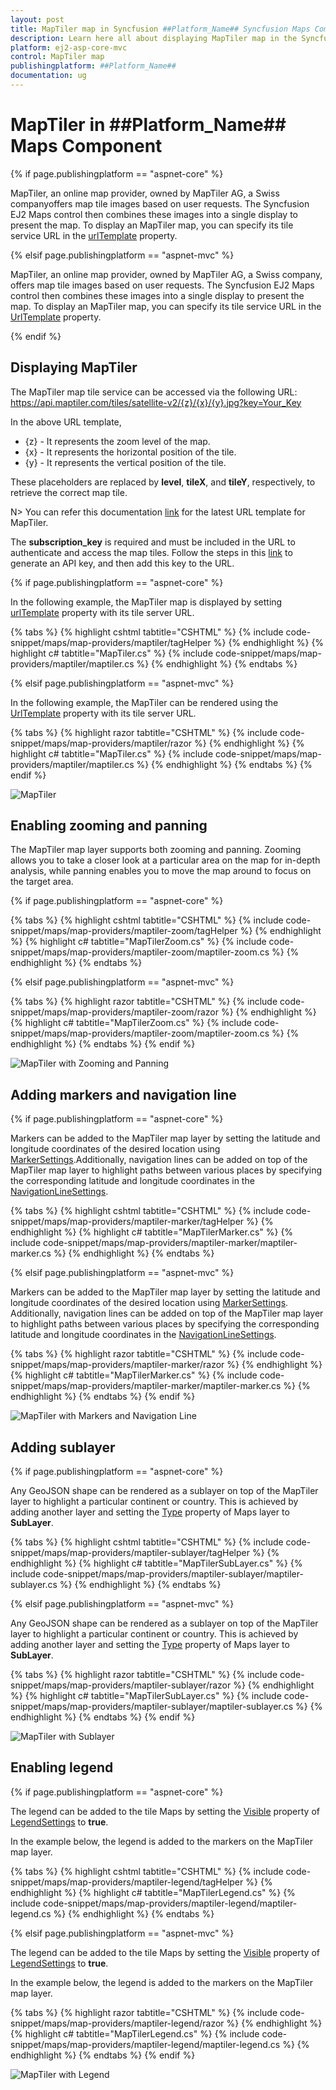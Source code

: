 ```yaml
---
layout: post
title: MapTiler map in Syncfusion ##Platform_Name## Syncfusion Maps Component
description: Learn here all about displaying MapTiler map in the Syncfusion ##Platform_Name## Maps component and much more details.
platform: ej2-asp-core-mvc
control: MapTiler map
publishingplatform: ##Platform_Name##
documentation: ug
---
```


# MapTiler in ##Platform_Name## Maps Component

{% if page.publishingplatform == "aspnet-core" %}

MapTiler, an online map provider, owned by MapTiler AG, a Swiss companyoffers map tile images based on user requests. The Syncfusion EJ2 Maps control then combines these images into a single display to present the map. To display an MapTiler map, you can specify its tile service URL in the [urlTemplate](https://help.syncfusion.com/cr/aspnetcore-js2/Syncfusion.EJ2.Maps.MapsLayer.html#Syncfusion_EJ2_Maps_MapsLayer_UrlTemplate) property.

{% elsif page.publishingplatform == "aspnet-mvc" %}

MapTiler, an online map provider, owned by MapTiler AG, a Swiss company, offers map tile images based on user requests. The Syncfusion EJ2 Maps control then combines these images into a single display to present the map. To display an MapTiler map, you can specify its tile service URL in the [UrlTemplate](https://help.syncfusion.com/cr/aspnetmvc-js2/Syncfusion.EJ2.Maps.MapsLayer.html#Syncfusion_EJ2_Maps_MapsLayer_UrlTemplate) property.

{% endif %}

## Displaying MapTiler

The MapTiler map tile service can be accessed via the following URL:
https://api.maptiler.com/tiles/satellite-v2/{z}/{x}/{y}.jpg?key=Your_Key

In the above URL template,

* {z} - It represents the zoom level of the map.
* {x} - It represents the horizontal position of the tile.
* {y} - It represents the vertical position of the tile. 

These placeholders are replaced by **level**, **tileX**, and **tileY**, respectively, to retrieve the correct map tile.

N> You can refer this documentation [link](https://docs.maptiler.com/cloud/api/tiles/#xyz-tiles) for the latest URL template for MapTiler.

The **subscription_key** is required and must be included in the URL to authenticate and access the map tiles. Follow the steps in this [link](https://docs.maptiler.com/cloud/api/authentication-key/#api-key) to generate an API key, and then add this key to the URL.

{% if page.publishingplatform == "aspnet-core" %}

In the following example, the MapTiler map is displayed by setting [urlTemplate](https://help.syncfusion.com/cr/aspnetcore-js2/Syncfusion.EJ2.Maps.MapsLayer.html#Syncfusion_EJ2_Maps_MapsLayer_UrlTemplate) property with its tile server URL.

{% tabs %}
{% highlight cshtml tabtitle="CSHTML" %}
{% include code-snippet/maps/map-providers/maptiler/tagHelper %}
{% endhighlight %}
{% highlight c# tabtitle="MapTiler.cs" %}
{% include code-snippet/maps/map-providers/maptiler/maptiler.cs %}
{% endhighlight %}
{% endtabs %}

{% elsif page.publishingplatform == "aspnet-mvc" %}

In the following example, the MapTiler can be rendered using the [UrlTemplate](https://help.syncfusion.com/cr/aspnetmvc-js2/Syncfusion.EJ2.Maps.MapsLayer.html#Syncfusion_EJ2_Maps_MapsLayer_UrlTemplate) property with its tile server URL.

{% tabs %}
{% highlight razor tabtitle="CSHTML" %}
{% include code-snippet/maps/map-providers/maptiler/razor %}
{% endhighlight %}
{% highlight c# tabtitle="MapTiler.cs" %}
{% include code-snippet/maps/map-providers/maptiler/maptiler.cs %}
{% endhighlight %}
{% endtabs %}
{% endif %}

![MapTiler](../images/MapProviders/MapTiler/maptiler.png)

## Enabling zooming and panning

The MapTiler map layer supports both zooming and panning. Zooming allows you to take a closer look at a particular area on the map for in-depth analysis, while panning enables you to move the map around to focus on the target area.

{% if page.publishingplatform == "aspnet-core" %}

{% tabs %}
{% highlight cshtml tabtitle="CSHTML" %}
{% include code-snippet/maps/map-providers/maptiler-zoom/tagHelper %}
{% endhighlight %}
{% highlight c# tabtitle="MapTilerZoom.cs" %}
{% include code-snippet/maps/map-providers/maptiler-zoom/maptiler-zoom.cs %}
{% endhighlight %}
{% endtabs %}

{% elsif page.publishingplatform == "aspnet-mvc" %}

{% tabs %}
{% highlight razor tabtitle="CSHTML" %}
{% include code-snippet/maps/map-providers/maptiler-zoom/razor %}
{% endhighlight %}
{% highlight c# tabtitle="MapTilerZoom.cs" %}
{% include code-snippet/maps/map-providers/maptiler-zoom/maptiler-zoom.cs %}
{% endhighlight %}
{% endtabs %}
{% endif %}

![MapTiler with Zooming and Panning](../images/MapProviders/MapTiler/maptiler-zooming.png)

## Adding markers and navigation line

{% if page.publishingplatform == "aspnet-core" %}

Markers can be added to the MapTiler map layer by setting the latitude and longitude coordinates of the desired location using [MarkerSettings](https://help.syncfusion.com/cr/aspnetcore-js2/Syncfusion.EJ2.Maps.MapsLayer.html#Syncfusion_EJ2_Maps_MapsLayer_MarkerSettings).Additionally, navigation lines can be added on top of the MapTiler map layer to highlight paths between various places by specifying the corresponding latitude and longitude coordinates in the [NavigationLineSettings](https://help.syncfusion.com/cr/aspnetcore-js2/Syncfusion.EJ2.Maps.MapsLayer.html#Syncfusion_EJ2_Maps_MapsLayer_NavigationLineSettings).

{% tabs %}
{% highlight cshtml tabtitle="CSHTML" %}
{% include code-snippet/maps/map-providers/maptiler-marker/tagHelper %}
{% endhighlight %}
{% highlight c# tabtitle="MapTilerMarker.cs" %}
{% include code-snippet/maps/map-providers/maptiler-marker/maptiler-marker.cs %}
{% endhighlight %}
{% endtabs %}

{% elsif page.publishingplatform == "aspnet-mvc" %}

Markers can be added to the MapTiler map layer by setting the latitude and longitude coordinates of the desired location using [MarkerSettings](https://help.syncfusion.com/cr/aspnetmvc-js2/Syncfusion.EJ2.Maps.MapsLayer.html#Syncfusion_EJ2_Maps_MapsLayer_MarkerSettings). Additionally, navigation lines can be added on top of the MapTiler map layer to highlight paths between various places by specifying the corresponding latitude and longitude coordinates in the [NavigationLineSettings](https://help.syncfusion.com/cr/aspnetmvc-js2/Syncfusion.EJ2.Maps.MapsLayer.html#Syncfusion_EJ2_Maps_MapsLayer_NavigationLineSettings).

{% tabs %}
{% highlight razor tabtitle="CSHTML" %}
{% include code-snippet/maps/map-providers/maptiler-marker/razor %}
{% endhighlight %}
{% highlight c# tabtitle="MapTilerMarker.cs" %}
{% include code-snippet/maps/map-providers/maptiler-marker/maptiler-marker.cs %}
{% endhighlight %}
{% endtabs %}
{% endif %}

![MapTiler with Markers and Navigation Line](../images/MapProviders/MapTiler/maptiler-marker-and-line.png)

## Adding sublayer

{% if page.publishingplatform == "aspnet-core" %}

Any GeoJSON shape can be rendered as a sublayer on top of the MapTiler layer to highlight a particular continent or country. This is achieved by adding another layer and setting the [Type](https://help.syncfusion.com/cr/aspnetcore-js2/Syncfusion.EJ2.Maps.MapsLayer.html#Syncfusion_EJ2_Maps_MapsLayer_Type) property of Maps layer to **SubLayer**.

{% tabs %}
{% highlight cshtml tabtitle="CSHTML" %}
{% include code-snippet/maps/map-providers/maptiler-sublayer/tagHelper %}
{% endhighlight %}
{% highlight c# tabtitle="MapTilerSubLayer.cs" %}
{% include code-snippet/maps/map-providers/maptiler-sublayer/maptiler-sublayer.cs %}
{% endhighlight %}
{% endtabs %}

{% elsif page.publishingplatform == "aspnet-mvc" %}

Any GeoJSON shape can be rendered as a sublayer on top of the MapTiler layer to highlight a particular continent or country. This is achieved by adding another layer and setting the [Type](https://help.syncfusion.com/cr/aspnetmvc-js2/Syncfusion.EJ2.Maps.MapsLayer.html#Syncfusion_EJ2_Maps_MapsLayer_Type) property of Maps layer to **SubLayer**.

{% tabs %}
{% highlight razor tabtitle="CSHTML" %}
{% include code-snippet/maps/map-providers/maptiler-sublayer/razor %}
{% endhighlight %}
{% highlight c# tabtitle="MapTilerSubLayer.cs" %}
{% include code-snippet/maps/map-providers/maptiler-sublayer/maptiler-sublayer.cs %}
{% endhighlight %}
{% endtabs %}
{% endif %}

![MapTiler with Sublayer](../images/MapProviders/MapTiler/maptiler-sublayer.png)

## Enabling legend

{% if page.publishingplatform == "aspnet-core" %}

The legend can be added to the tile Maps by setting the [Visible](https://help.syncfusion.com/cr/aspnetcore-js2/Syncfusion.EJ2.Maps.MapsLegendSettings.html#Syncfusion_EJ2_Maps_MapsLegendSettings_Visible) property of [LegendSettings](https://help.syncfusion.com/cr/aspnetcore-js2/Syncfusion.EJ2.Maps.Maps.html#Syncfusion_EJ2_Maps_Maps_LegendSettings) to **true**.

In the example below, the legend is added to the markers on the MapTiler map layer.

{% tabs %}
{% highlight cshtml tabtitle="CSHTML" %}
{% include code-snippet/maps/map-providers/maptiler-legend/tagHelper %}
{% endhighlight %}
{% highlight c# tabtitle="MapTilerLegend.cs" %}
{% include code-snippet/maps/map-providers/maptiler-legend/maptiler-legend.cs %}
{% endhighlight %}
{% endtabs %}

{% elsif page.publishingplatform == "aspnet-mvc" %}

The legend can be added to the tile Maps by setting the [Visible](https://help.syncfusion.com/cr/aspnetmvc-js2/Syncfusion.EJ2.Maps.MapsLegendSettings.html#Syncfusion_EJ2_Maps_MapsLegendSettings_Visible) property of [LegendSettings](https://help.syncfusion.com/cr/aspnetmvc-js2/Syncfusion.EJ2.Maps.Maps.html#Syncfusion_EJ2_Maps_Maps_LegendSettings) to **true**.

In the example below, the legend is added to the markers on the MapTiler map layer.

{% tabs %}
{% highlight razor tabtitle="CSHTML" %}
{% include code-snippet/maps/map-providers/maptiler-legend/razor %}
{% endhighlight %}
{% highlight c# tabtitle="MapTilerLegend.cs" %}
{% include code-snippet/maps/map-providers/maptiler-legend/maptiler-legend.cs %}
{% endhighlight %}
{% endtabs %}
{% endif %}

![MapTiler with Legend](../images/MapProviders/MapTiler/maptiler-legend.png)
